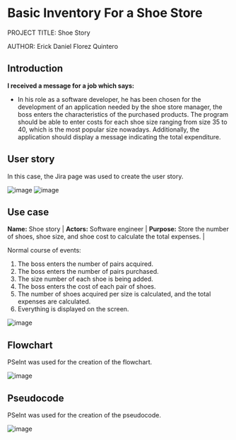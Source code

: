 # Basic Inventory For a Shoe Store

PROJECT TITLE: Shoe Story

AUTHOR: Erick Daniel Florez Quintero

## Introduction

**I received a message for a job which says:**

- In his role as a software developer, he has been chosen for the development of an application needed by the shoe store manager, the boss enters the characteristics of the purchased products. The program should be able to enter costs for each shoe size ranging from size 35 to 40, which is the most popular size nowadays. Additionally, the application should display a message indicating the total expenditure.

## User story

In this case, the Jira page was used to create the user story.

![image](https://github.com/Erick141230/zapatos/assets/112519431/21912c04-d7a3-45ab-ad77-da2df80422b2)
![image](https://github.com/Erick141230/zapatos/assets/112519431/7fa1778f-ccbf-4253-8325-7288431a728d)


## Use case

**Name:** Shoe story | **Actors:** Software engineer | **Purpose:** Store the number of shoes, shoe size, and shoe cost to calculate the total expenses. |

Normal course of events:

1. The boss enters the number of pairs acquired.
2. The boss enters the number of pairs purchased.
3. The size number of each shoe is being added.
4. The boss enters the cost of each pair of shoes.
5. The number of shoes acquired per size is calculated, and the total expenses are calculated.
6. Everything is displayed on the screen.

![image](https://github.com/Erick141230/zapatos/assets/112519431/db402064-f232-4f7b-a9be-d151d735c538)




## Flowchart

PSeInt was used for the creation of the flowchart.

![image](https://github.com/Erick141230/zapatos/assets/112519431/166320cc-1949-4e27-93dd-8c7e237fd2a4)


## Pseudocode

PSeInt was used for the creation of the pseudocode.

![image](https://github.com/Erick141230/zapatos/assets/112519431/230e1485-d55e-4da1-b4e7-61ad1f59bcbc)

